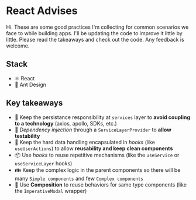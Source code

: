 # React Advises
Hi. These are some good practices I'm collecting for common scenarios we face to while building apps. I'll be updating the code to improve it little by little. Please read the takeaways and check out the code. Any feedback is welcome.

## Stack
- ⚛️ React
- 🐜 Ant Design

## Key takeaways
- 🤝 Keep the persistance responsibility at `services` layer to **avoid coupling to a technology** (axios, apollo, SDKs, etc.)
- 💉 *Dependency injection* through a  `ServiceLayerProvider` to **allow testability**
- 💊 Keep the hard data handling encapsulated in *hooks* (like `useUserActions`) to allow **reusability and keep clean components**
- 📦 Use *hooks* to reuse repetitive mechanisms (like the `useService` or `useServiceLayer` hooks)
- 👪 Keep the complex logic in the parent components so there will be many `Simple components` and few `Complex components`
- 🚴 Use **Composition** to reuse behaviors for same type components (like the `ImperativeModal` wrapper)

